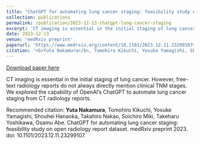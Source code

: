 ```yaml
---
title: "ChatGPT for automating lung cancer staging: feasibility study on open radiology report dataset"
collection: publications
permalink: /publication/2023-12-13-chatgpt-lung-cancer-staging
excerpt: 'CT imaging is essential in the initial staging of lung cancer. However, free-text radiology reports do not always directly mention clinical TNM stages. We explored the capability of OpenAI’s ChatGPT to automate lung cancer staging from CT radiology reports.'
date: 2023-12-13
venue: 'medRxiv preprint'
paperurl: 'https://www.medrxiv.org/content/10.1101/2023.12.11.23299107v1'
citation: '<b>Yuta Nakamura</b>, Tomohiro Kikuchi, Yosuke Yamagishi, Shouhei Hanaoka, Takahiro Nakao, Soichiro Miki, Takeharu Yoshikawa, Osamu Abe. ChatGPT for automating lung cancer staging: feasibility study on open radiology report dataset. medRxiv preprint 2023. doi: 10.1101/2023.12.11.23299107.'
---
```


<a href='https://www.medrxiv.org/content/10.1101/2023.12.11.23299107v1'>Download paper here</a>

CT imaging is essential in the initial staging of lung cancer. However, free-text radiology reports do not always directly mention clinical TNM stages. We explored the capability of OpenAI’s ChatGPT to automate lung cancer staging from CT radiology reports.

Recommended citation: <b>Yuta Nakamura</b>, Tomohiro Kikuchi, Yosuke Yamagishi, Shouhei Hanaoka, Takahiro Nakao, Soichiro Miki, Takeharu Yoshikawa, Osamu Abe. ChatGPT for automating lung cancer staging: feasibility study on open radiology report dataset. medRxiv preprint 2023. doi: 10.1101/2023.12.11.23299107.